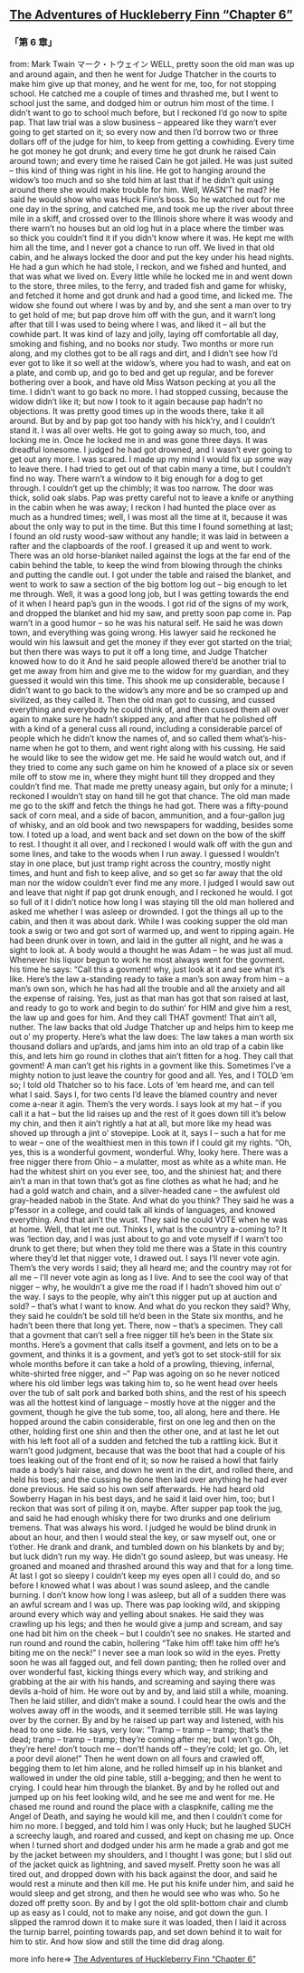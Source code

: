## [The Adventures of Huckleberry Finn “Chapter 6”](https://www.beanreading.com/ja/article/772?source=github )  
###  「第 6 章」 
  from:  Mark Twain マーク・トウェイン 
WELL, pretty soon the old man was up and around again, and then he went for Judge Thatcher in the courts to make him give up that money, and he went for me, too, for not stopping school. He catched me a couple of times and thrashed me, but I went to school just the same, and dodged him or outrun him most of the time. I didn’t want to go to school much before, but I reckoned I’d go now to spite pap. That law trial was a slow business – appeared like they warn’t ever going to get started on it; so every now and then I’d borrow two or three dollars off of the judge for him, to keep from getting a cowhiding. Every time he got money he got drunk; and every time he got drunk he raised Cain around town; and every time he raised Cain he got jailed. He was just suited – this kind of thing was right in his line.
He got to hanging around the widow’s too much and so she told him at last that if he didn’t quit using around there she would make trouble for him. Well, WASN’T he mad? He said he would show who was Huck Finn’s boss. So he watched out for me one day in the spring, and catched me, and took me up the river about three mile in a skiff, and crossed over to the Illinois shore where it was woody and there warn’t no houses but an old log hut in a place where the timber was so thick you couldn’t find it if you didn’t know where it was.
He kept me with him all the time, and I never got a chance to run off. We lived in that old cabin, and he always locked the door and put the key under his head nights. He had a gun which he had stole, I reckon, and we fished and hunted, and that was what we lived on. Every little while he locked me in and went down to the store, three miles, to the ferry, and traded fish and game for whisky, and fetched it home and got drunk and had a good time, and licked me. The widow she found out where I was by and by, and she sent a man over to try to get hold of me; but pap drove him off with the gun, and it warn’t long after that till I was used to being where I was, and liked it – all but the cowhide part.
It was kind of lazy and jolly, laying off comfortable all day, smoking and fishing, and no books nor study. Two months or more run along, and my clothes got to be all rags and dirt, and I didn’t see how I’d ever got to like it so well at the widow’s, where you had to wash, and eat on a plate, and comb up, and go to bed and get up regular, and be forever bothering over a book, and have old Miss Watson pecking at you all the time. I didn’t want to go back no more. I had stopped cussing, because the widow didn’t like it; but now I took to it again because pap hadn’t no objections. It was pretty good times up in the woods there, take it all around.
But by and by pap got too handy with his hick’ry, and I couldn’t stand it. I was all over welts. He got to going away so much, too, and locking me in. Once he locked me in and was gone three days. It was dreadful lonesome. I judged he had got drowned, and I wasn’t ever going to get out any more. I was scared. I made up my mind I would fix up some way to leave there. I had tried to get out of that cabin many a time, but I couldn’t find no way. There warn’t a window to it big enough for a dog to get through. I couldn’t get up the chimbly; it was too narrow. The door was thick, solid oak slabs. Pap was pretty careful not to leave a knife or anything in the cabin when he was away; I reckon I had hunted the place over as much as a hundred times; well, I was most all the time at it, because it was about the only way to put in the time. But this time I found something at last; I found an old rusty wood-saw without any handle; it was laid in between a rafter and the clapboards of the roof. I greased it up and went to work. There was an old horse-blanket nailed against the logs at the far end of the cabin behind the table, to keep the wind from blowing through the chinks and putting the candle out. I got under the table and raised the blanket, and went to work to saw a section of the big bottom log out – big enough to let me through. Well, it was a good long job, but I was getting towards the end of it when I heard pap’s gun in the woods. I got rid of the signs of my work, and dropped the blanket and hid my saw, and pretty soon pap come in.
Pap warn’t in a good humor – so he was his natural self. He said he was down town, and everything was going wrong. His lawyer said he reckoned he would win his lawsuit and get the money if they ever got started on the trial; but then there was ways to put it off a long time, and Judge Thatcher knowed how to do it And he said people allowed there’d be another trial to get me away from him and give me to the widow for my guardian, and they guessed it would win this time. This shook me up considerable, because I didn’t want to go back to the widow’s any more and be so cramped up and sivilized, as they called it. Then the old man got to cussing, and cussed everything and everybody he could think of, and then cussed them all over again to make sure he hadn’t skipped any, and after that he polished off with a kind of a general cuss all round, including a considerable parcel of people which he didn’t know the names of, and so called them what’s-his-name when he got to them, and went right along with his cussing.
He said he would like to see the widow get me. He said he would watch out, and if they tried to come any such game on him he knowed of a place six or seven mile off to stow me in, where they might hunt till they dropped and they couldn’t find me. That made me pretty uneasy again, but only for a minute; I reckoned I wouldn’t stay on hand till he got that chance.
The old man made me go to the skiff and fetch the things he had got. There was a fifty-pound sack of corn meal, and a side of bacon, ammunition, and a four-gallon jug of whisky, and an old book and two newspapers for wadding, besides some tow. I toted up a load, and went back and set down on the bow of the skiff to rest. I thought it all over, and I reckoned I would walk off with the gun and some lines, and take to the woods when I run away. I guessed I wouldn’t stay in one place, but just tramp right across the country, mostly night times, and hunt and fish to keep alive, and so get so far away that the old man nor the widow couldn’t ever find me any more. I judged I would saw out and leave that night if pap got drunk enough, and I reckoned he would. I got so full of it I didn’t notice how long I was staying till the old man hollered and asked me whether I was asleep or drownded.
I got the things all up to the cabin, and then it was about dark. While I was cooking supper the old man took a swig or two and got sort of warmed up, and went to ripping again. He had been drunk over in town, and laid in the gutter all night, and he was a sight to look at. A body would a thought he was Adam – he was just all mud. Whenever his liquor begun to work he most always went for the govment. his time he says:
“Call this a govment! why, just look at it and see what it’s like. Here’s the law a-standing ready to take a man’s son away from him – a man’s own son, which he has had all the trouble and all the anxiety and all the expense of raising. Yes, just as that man has got that son raised at last, and ready to go to work and begin to do suthin’ for HIM and give him a rest, the law up and goes for him. And they call THAT govment! That ain’t all, nuther. The law backs that old Judge Thatcher up and helps him to keep me out o’ my property. Here’s what the law does: The law takes a man worth six thousand dollars and up’ards, and jams him into an old trap of a cabin like this, and lets him go round in clothes that ain’t fitten for a hog. They call that govment! A man can’t get his rights in a govment like this. Sometimes I’ve a mighty notion to just leave the country for good and all. Yes, and I TOLD ‘em so; I told old Thatcher so to his face. Lots of ‘em heard me, and can tell what I said. Says I, for two cents I’d leave the blamed country and never come a-near it agin. Them’s the very words. I says look at my hat – if you call it a hat – but the lid raises up and the rest of it goes down till it’s below my chin, and then it ain’t rightly a hat at all, but more like my head was shoved up through a jint o’ stovepipe. Look at it, says I – such a hat for me to wear – one of the wealthiest men in this town if I could git my rights.
“Oh, yes, this is a wonderful govment, wonderful. Why, looky here. There was a free nigger there from Ohio – a mulatter, most as white as a white man. He had the whitest shirt on you ever see, too, and the shiniest hat; and there ain’t a man in that town that’s got as fine clothes as what he had; and he had a gold watch and chain, and a silver-headed cane – the awfulest old gray-headed nabob in the State. And what do you think? They said he was a p’fessor in a college, and could talk all kinds of languages, and knowed everything. And that ain’t the wust. They said he could VOTE when he was at home. Well, that let me out. Thinks I, what is the country a-coming to? It was ‘lection day, and I was just about to go and vote myself if I warn’t too drunk to get there; but when they told me there was a State in this country where they’d let that nigger vote, I drawed out. I says I’ll never vote agin. Them’s the very words I said; they all heard me; and the country may rot for all me – I’ll never vote agin as long as I live. And to see the cool way of that nigger – why, he wouldn’t a give me the road if I hadn’t shoved him out o’ the way. I says to the people, why ain’t this nigger put up at auction and sold? – that’s what I want to know. And what do you reckon they said? Why, they said he couldn’t be sold till he’d been in the State six months, and he hadn’t been there that long yet. There, now – that’s a specimen. They call that a govment that can’t sell a free nigger till he’s been in the State six months. Here’s a govment that calls itself a govment, and lets on to be a govment, and thinks it is a govment, and yet’s got to set stock-still for six whole months before it can take a hold of a prowling, thieving, infernal, white-shirted free nigger, and –”
Pap was agoing on so he never noticed where his old limber legs was taking him to, so he went head over heels over the tub of salt pork and barked both shins, and the rest of his speech was all the hottest kind of language – mostly hove at the nigger and the govment, though he give the tub some, too, all along, here and there. He hopped around the cabin considerable, first on one leg and then on the other, holding first one shin and then the other one, and at last he let out with his left foot all of a sudden and fetched the tub a rattling kick. But it warn’t good judgment, because that was the boot that had a couple of his toes leaking out of the front end of it; so now he raised a howl that fairly made a body’s hair raise, and down he went in the dirt, and rolled there, and held his toes; and the cussing he done then laid over anything he had ever done previous. He said so his own self afterwards. He had heard old Sowberry Hagan in his best days, and he said it laid over him, too; but I reckon that was sort of piling it on, maybe.
After supper pap took the jug, and said he had enough whisky there for two drunks and one delirium tremens. That was always his word. I judged he would be blind drunk in about an hour, and then I would steal the key, or saw myself out, one or t’other. He drank and drank, and tumbled down on his blankets by and by; but luck didn’t run my way. He didn’t go sound asleep, but was uneasy. He groaned and moaned and thrashed around this way and that for a long time. At last I got so sleepy I couldn’t keep my eyes open all I could do, and so before I knowed what I was about I was sound asleep, and the candle burning.
I don’t know how long I was asleep, but all of a sudden there was an awful scream and I was up. There was pap looking wild, and skipping around every which way and yelling about snakes. He said they was crawling up his legs; and then he would give a jump and scream, and say one had bit him on the cheek – but I couldn’t see no snakes. He started and run round and round the cabin, hollering “Take him off! take him off! he’s biting me on the neck!” I never see a man look so wild in the eyes. Pretty soon he was all fagged out, and fell down panting; then he rolled over and over wonderful fast, kicking things every which way, and striking and grabbing at the air with his hands, and screaming and saying there was devils a-hold of him. He wore out by and by, and laid still a while, moaning. Then he laid stiller, and didn’t make a sound. I could hear the owls and the wolves away off in the woods, and it seemed terrible still. He was laying over by the corner. By and by he raised up part way and listened, with his head to one side. He says, very low:
“Tramp – tramp – tramp; that’s the dead; tramp – tramp – tramp; they’re coming after me; but I won’t go. Oh, they’re here! don’t touch me – don’t! hands off – they’re cold; let go. Oh, let a poor devil alone!”
Then he went down on all fours and crawled off, begging them to let him alone, and he rolled himself up in his blanket and wallowed in under the old pine table, still a-begging; and then he went to crying. I could hear him through the blanket.
By and by he rolled out and jumped up on his feet looking wild, and he see me and went for me. He chased me round and round the place with a claspknife, calling me the Angel of Death, and saying he would kill me, and then I couldn’t come for him no more. I begged, and told him I was only Huck; but he laughed SUCH a screechy laugh, and roared and cussed, and kept on chasing me up. Once when I turned short and dodged under his arm he made a grab and got me by the jacket between my shoulders, and I thought I was gone; but I slid out of the jacket quick as lightning, and saved myself. Pretty soon he was all tired out, and dropped down with his back against the door, and said he would rest a minute and then kill me. He put his knife under him, and said he would sleep and get strong, and then he would see who was who.
So he dozed off pretty soon. By and by I got the old split-bottom chair and clumb up as easy as I could, not to make any noise, and got down the gun. I slipped the ramrod down it to make sure it was loaded, then I laid it across the turnip barrel, pointing towards pap, and set down behind it to wait for him to stir. And how slow and still the time did drag along.


more info here=>   [The Adventures of Huckleberry Finn “Chapter 6”](https://www.beanreading.com/ja/article/772?source=github ) 
